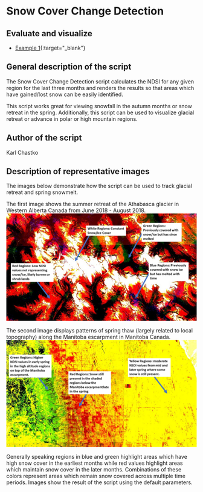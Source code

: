 # Snow Cover Change Detection

## Evaluate and visualize
 - [Example 1](https://sentinel-hub.github.io/custom-scripts/sentinel-2/snow_cover_change/example1.html){:target="_blank"}


## General description of the script

The Snow Cover Change Detection script calculates the NDSI for any given region for the last three months and renders the results so that areas which have gained/lost snow can be easily identified.

This script works great for viewing snowfall in the autumn months or snow retreat in the spring. Additionally, this script can be used to visualize glacial retreat or advance in polar or high mountain regions.

## Author of the script

Karl Chastko

## Description of representative images

The images below demonstrate how the script can be used to track glacial retreat and spring snowmelt.

The first image shows the summer retreat of the Athabasca glacier in Western Alberta Canada from June 2018 - August 2018.
![Snow Cover Change Detection script example 1](fig/NDSI_results_athabasca.png)

The second image displays patterns of spring thaw (largely related to local topography) along the Manitoba escarpment in Manitoba Canada.
![Snow Cover Change Detection script example 2](fig/NDSI_results_manitoba.png)

Generally speaking regions in blue and green highlight areas which have high snow cover in the earliest months while red values highlight areas which maintain snow cover in the later months. Combinations of these colors represent areas which remain snow covered across multiple time periods. Images show the result of the script using the default parameters.
